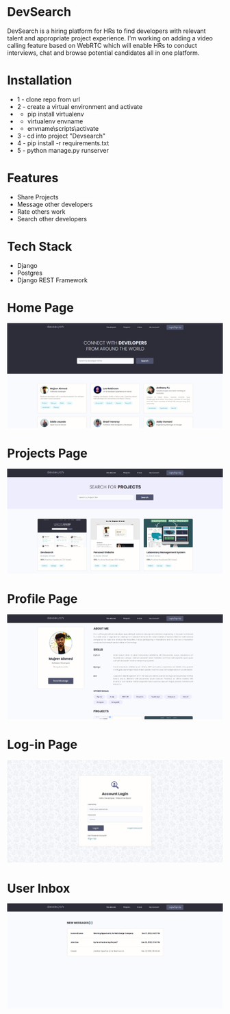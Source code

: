 # DevSearch

DevSearch is a hiring platform for HRs to find developers with relevant talent and appropriate project experience. I'm working on adding a video calling feature based on WebRTC which will enable HRs to conduct interviews, chat and browse potential candidates all in one platform.

# Installation

- 1 - clone repo from url
- 2 - create a virtual environment and activate
- - pip install virtualenv
- - virtualenv envname
- - envname\scripts\activate
- 3 - cd into project "Devsearch"
- 4 - pip install -r requirements.txt
- 5 - python manage.py runserver

# Features

- Share Projects
- Message other developers
- Rate others work
- Search other developers

# Tech Stack

- Django
- Postgres
- Django REST Framework

# Home Page

<img src="./images/home page.jpg">

# Projects Page

<img src="./images/projects.jpg">

# Profile Page

<img src="./images/profile.jpg">

# Log-in Page

<img src="./images/log in.jpg">

# User Inbox

<img src="./images/message.jpg">
